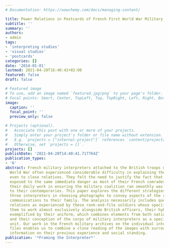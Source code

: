 ```yaml
---
# Documentation: https://wowchemy.com/docs/managing-content/

title: Power Relations in Postcards of French First World War Military Interpreters
subtitle: ''
summary: ''
authors:
- admin
tags:
- 'interpreting studies'
- 'visual studies'
- 'postcards'
categories: []
date: '2014-01-01'
lastmod: 2021-04-20T16:40:42+02:00
featured: false
draft: false

# Featured image
# To use, add an image named `featured.jpg/png` to your page's folder.
# Focal points: Smart, Center, TopLeft, Top, TopRight, Left, Right, BottomLeft, Bottom, BottomRight.
image:
  caption: ''
  focal_point: ''
  preview_only: false

# Projects (optional).
#   Associate this post with one or more of your projects.
#   Simply enter your project's folder or file name without extension.
#   E.g. `projects = ["internal-project"]` references `content/project/deep-learning/index.md`.
#   Otherwise, set `projects = []`.
projects: []
publishDate: '2021-04-20T14:40:41.717764Z'
publication_types:
- '6'
abstract: French military interpreters attached to the British troops during the First
  World War often experienced considerable difficulty in explaining their position
  even to close relatives. They felt the need to justify the fact that they were not
  exposed to the same immediate danger as most of their French comrades in arms. Furthermore,
  their daily work in ensuring the military coalition ran smoothly was mostly unintelligible
  to their contemporaries. This paper explores the different strategies employed by
  three interpreters in choosing photographs to convey aspects of the role in personal
  communications to their family. The analysis necessarily includes questions on power
  relations as experienced by these rank-and-file soldiers whose specific tasks led
  them to work almost exclusively alongside British officers, their hybrid status
  exemplified by their uniform, which combines elements from both national traditions,
  and their conception of the corps of military interpreters as a specific and cohesive
  unit. Our work in the French military archives on the individual interpreters' case
  files enables us to combine a close reading of the images with surrounding background
  information on their previous experience and social standing.
publication: '*Framing the Interpreter*'
---
```

